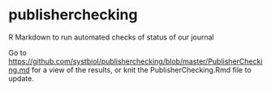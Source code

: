 # publisherchecking
R Markdown to run automated checks of status of our journal

Go to https://github.com/systbiol/publisherchecking/blob/master/PublisherChecking.md for a view of the results, or knit the PublisherChecking.Rmd file to update.
